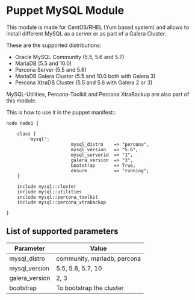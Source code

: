 Puppet MySQL Module
============

This module is made for CentOS/RHEL (Yum based system) and allows to install different MySQL as a server
or as part of a Galera Cluster.

These are the supported distributions:

- Oracle MySQL Community (5.5, 5.6 and 5.7)
- MariaDB (5.5 and 10.0)
- Percona Server (5.5 and 5.6)
- MariaDB Galera Cluster (5.5 and 10.0 both with Galera 3)
- Percona XtraDB Cluster (5.5 and 5.6 with Galera 2 or 3)


MySQL-Utilities, Percona-Toolkit and Percona XtraBackup are also part of this module.


This is how to use it in the puppet manifest::

    node node1 {

        class {
            'mysql':
                            mysql_distro    => "percona",
                            mysql_version   => "5.6",
                            mysql_serverid  => "1",
                            galera_version  => "3",
                            bootstrap       => True,
                            ensure          => "running";
        }

        include mysql::cluster
        include mysql::utilities
        include mysql::percona_toolkit
        include mysql::percona_xtrabackup

    }


List of supported parameters
-----------------------------

| Parameter      | Value                       |
| ---------------|-----------------------------|
| mysql_distro   | community, mariadb, percona |
| mysql_version  | 5.5, 5.6, 5.7, 10           |
| galera_version | 2, 3                        |
| bootstrap      | To bootstrap the cluster    |
